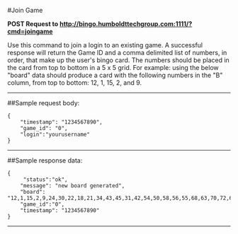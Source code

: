 #Join Game

**POST Request to http://bingo.humboldttechgroup.com:1111/?cmd=joingame**

Use this command to join a login to an existing game. A successful response will return the Game ID and a comma delimited list of numbers, in order, that make up the user's bingo card. The numbers should be placed in the card from top to bottom in a 5 x 5 grid. For example: using the below "board" data should produce a card with the following numbers in the "B" column, from top to bottom: 12, 1, 15, 2, and 9.

* * *

##Sample request body: 

	{  
 		"timestamp": "1234567890",  
 		"game_id": "0",  
 		"login":"yourusername"  
	}
* * *

##Sample response data:

	{  
		 "status":"ok",  
 		"message": "new board generated",  
 		"board": "12,1,15,2,9,24,30,22,18,21,34,43,45,31,42,54,50,58,56,55,68,63,70,72,62",  
 		"game_id":"0",
		"timestamp": "1234567890"
	}
* * *
